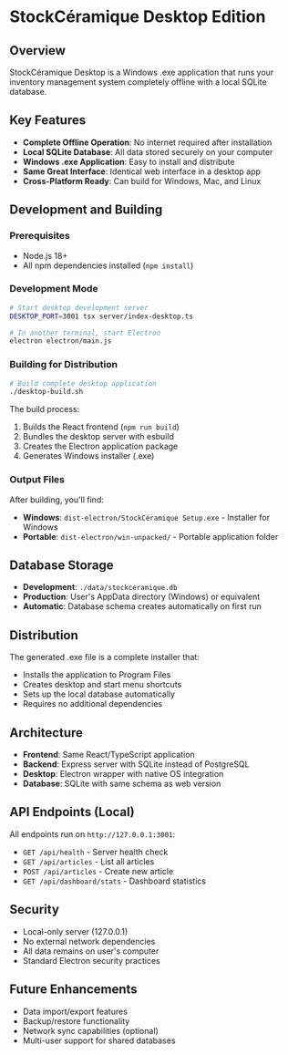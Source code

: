 # StockCéramique Desktop Edition

## Overview
StockCéramique Desktop is a Windows .exe application that runs your inventory management system completely offline with a local SQLite database.

## Key Features
- **Complete Offline Operation**: No internet required after installation
- **Local SQLite Database**: All data stored securely on your computer
- **Windows .exe Application**: Easy to install and distribute
- **Same Great Interface**: Identical web interface in a desktop app
- **Cross-Platform Ready**: Can build for Windows, Mac, and Linux

## Development and Building

### Prerequisites
- Node.js 18+
- All npm dependencies installed (`npm install`)

### Development Mode
```bash
# Start desktop development server
DESKTOP_PORT=3001 tsx server/index-desktop.ts

# In another terminal, start Electron
electron electron/main.js
```

### Building for Distribution
```bash
# Build complete desktop application
./desktop-build.sh
```

The build process:
1. Builds the React frontend (`npm run build`)
2. Bundles the desktop server with esbuild
3. Creates the Electron application package
4. Generates Windows installer (.exe)

### Output Files
After building, you'll find:
- **Windows**: `dist-electron/StockCéramique Setup.exe` - Installer for Windows
- **Portable**: `dist-electron/win-unpacked/` - Portable application folder

## Database Storage
- **Development**: `./data/stockceramique.db`
- **Production**: User's AppData directory (Windows) or equivalent
- **Automatic**: Database schema creates automatically on first run

## Distribution
The generated .exe file is a complete installer that:
- Installs the application to Program Files
- Creates desktop and start menu shortcuts
- Sets up the local database automatically
- Requires no additional dependencies

## Architecture
- **Frontend**: Same React/TypeScript application
- **Backend**: Express server with SQLite instead of PostgreSQL
- **Desktop**: Electron wrapper with native OS integration
- **Database**: SQLite with same schema as web version

## API Endpoints (Local)
All endpoints run on `http://127.0.0.1:3001`:
- `GET /api/health` - Server health check
- `GET /api/articles` - List all articles
- `POST /api/articles` - Create new article  
- `GET /api/dashboard/stats` - Dashboard statistics

## Security
- Local-only server (127.0.0.1)
- No external network dependencies
- All data remains on user's computer
- Standard Electron security practices

## Future Enhancements
- Data import/export features
- Backup/restore functionality
- Network sync capabilities (optional)
- Multi-user support for shared databases